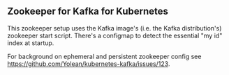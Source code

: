 ## Zookeeper for Kafka for Kubernetes

This zookeeper setup uses the Kafka image's (i.e. the Kafka distribution's) zookeeper start script. There's a configmap to detect the essential "my id" index at startup.

For background on ephemeral and persistent zookeeper config see https://github.com/Yolean/kubernetes-kafka/issues/123.
